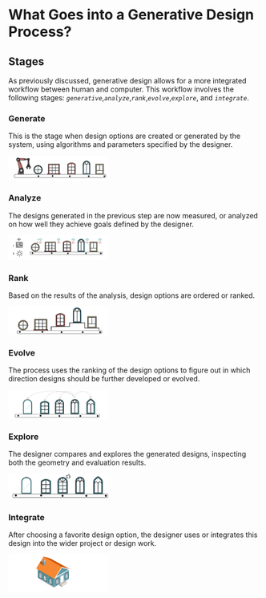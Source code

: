 # What Goes into a Generative Design Process?

## Stages

As previously discussed, generative design allows for a more integrated workflow between human and computer. This workflow involves the following stages: _`generative`_,_`analyze`_,_`rank`_,_`evolve`_,_`explore`_, and _`integrate`_.

### Generate

This is the stage when design options are created or generated by the system, using algorithms and parameters specified by the designer.

<img src="../../../assets/intro/stages1.png" style="width:200px;"/>

### Analyze

The designs generated in the previous step are now measured, or analyzed on how well they achieve goals defined by the designer. 

<img src="../../../assets/intro/stages2.png" style="width:200px;"/>

### Rank

Based on the results of the analysis, design options are ordered or ranked.

<img src="../../../assets/intro/stages3.png" style="width:200px;"/>

### Evolve

The process uses the ranking of the design options to figure out in which direction designs should be further developed or evolved.

<img src="../../../assets/intro/stages4.png" style="width:200px;"/>
 
### Explore

The designer compares and explores the generated designs, inspecting both the geometry and evaluation results.

<img src="../../../assets/intro/stages5.png" style="width:200px;"/>

### Integrate

After choosing a favorite design option, the designer uses or integrates this design into the wider project or design work.

<img src="../../../assets/intro/stages6.png" style="width:200px;"/>
